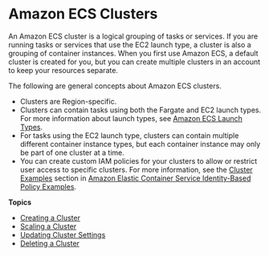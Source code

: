 # Amazon ECS Clusters<a name="ECS_clusters"></a>

An Amazon ECS cluster is a logical grouping of tasks or services\. If you are running tasks or services that use the EC2 launch type, a cluster is also a grouping of container instances\. When you first use Amazon ECS, a default cluster is created for you, but you can create multiple clusters in an account to keep your resources separate\.

The following are general concepts about Amazon ECS clusters\.
+ Clusters are Region\-specific\.
+ Clusters can contain tasks using both the Fargate and EC2 launch types\. For more information about launch types, see [Amazon ECS Launch Types](launch_types.md)\. 
+ For tasks using the EC2 launch type, clusters can contain multiple different container instance types, but each container instance may only be part of one cluster at a time\.
+ You can create custom IAM policies for your clusters to allow or restrict user access to specific clusters\. For more information, see the [Cluster Examples](security_iam_id-based-policy-examples.md#IAM_cluster_policies) section in [Amazon Elastic Container Service Identity\-Based Policy Examples](security_iam_id-based-policy-examples.md)\.

**Topics**
+ [Creating a Cluster](create_cluster.md)
+ [Scaling a Cluster](scale_cluster.md)
+ [Updating Cluster Settings](update-cluster-settings.md)
+ [Deleting a Cluster](delete_cluster.md)